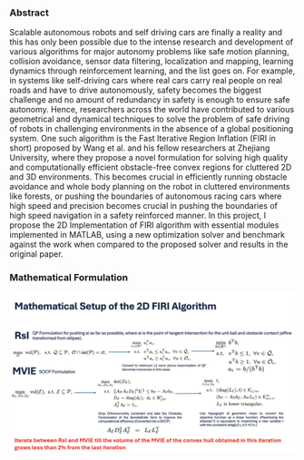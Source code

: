 ### Abstract 

Scalable autonomous robots and self driving cars are finally a reality and this has only been possible due to the intense research and development of various algorithms for major autonomy problems like safe motion planning, collision avoidance, sensor data filtering, localization and mapping, learning dynamics through reinforcement learning, and the list goes on. For example, in systems like self-driving cars where real cars carry real people on real roads and have to drive autonomously, safety becomes the biggest challenge and no amount of redundancy in safety is enough to ensure safe autonomy. Hence, researchers across the world have contributed to various geometrical and dynamical techniques to solve the problem of safe driving of robots in challenging environments in the absence of a global positioning system. One such algorithm is the Fast Iterative Region Inflation (FIRI in short) proposed by Wang et al. and his fellow researchers at Zhejiang University, where they propose a novel formulation for solving high quality and computationally efficient obstacle-free convex regions for cluttered 2D and 3D environments. This becomes crucial in efficiently running obstacle avoidance and whole body planning on the robot in cluttered environments like forests, or pushing the boundaries of autonomous racing cars where high speed and precision becomes crucial in pushing the boundaries of high speed navigation in a safety reinforced manner. In this project, I propose the 2D Implementation of FIRI algorithm with essential modules implemented in MATLAB, using a new optimization solver and benchmark against the work when compared to the proposed solver and results in the original paper.

### Mathematical Formulation 

![Alt text](FIRI_Math.png)


